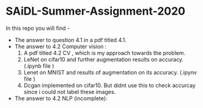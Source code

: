 # SAiDL-Summer-Assignment-2020

In this repo you will find -

- The answer to question 4.1 in a pdf titled 4.1.
- The answer to 4.2 Computer vision :
  1. A pdf titled 4.2 CV , which is my approach towards the problem.
  2. LeNet on cifar10 and further augmentation results on accuracy. (.ipynb file )
  3. Lenet on MNIST and results of augmentation on its accuracy. (.ipynv file )
  4. Dcgan implemented on cifar10. But didnt use this to check accurcay since i could not label these images.
- The answer to 4.2 NLP (incomplete):
  
